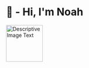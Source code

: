 # 👋 - Hi, I'm Noah 
<img src="https://github.com/noahgsolomon/noahgsolomon/assets/111200060/ae0620cf-613a-441c-9d50-b86c242ecbc3" alt="Descriptive Image Text" width="100" height="100">
